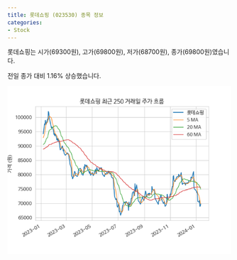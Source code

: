 ```yaml
---
title: 롯데쇼핑 (023530) 종목 정보
categories:
- Stock
---
```


롯데쇼핑는 시가(69300원), 고가(69800원), 저가(68700원), 종가(69800원)였습니다.

전일 종가 대비 1.16% 상승했습니다.

<!-- more -->

![023530](/assets/images/stock/023530.png)